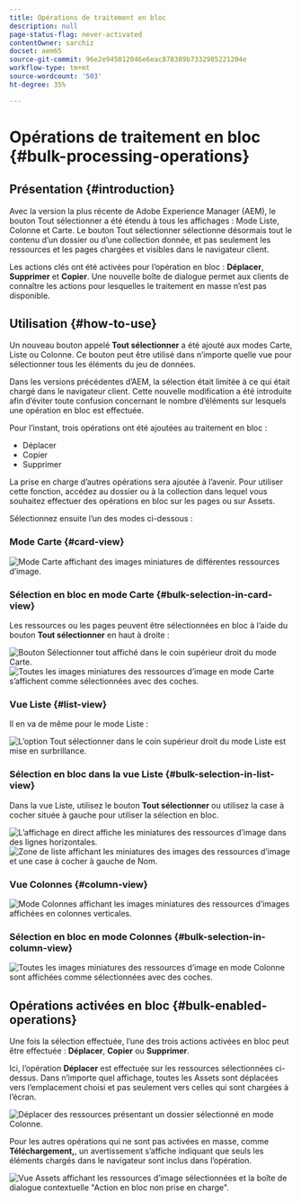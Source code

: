 ```yaml
---
title: Opérations de traitement en bloc
description: null
page-status-flag: never-activated
contentOwner: sarchiz
docset: aem65
source-git-commit: 96e2e945012046e6eac878389b7332985221204e
workflow-type: tm+mt
source-wordcount: '503'
ht-degree: 35%

---
```



# Opérations de traitement en bloc {#bulk-processing-operations}

## Présentation {#introduction}

Avec la version la plus récente de Adobe Experience Manager (AEM), le bouton Tout sélectionner a été étendu à tous les affichages : Mode Liste, Colonne et Carte. Le bouton Tout sélectionner sélectionne désormais tout le contenu d’un dossier ou d’une collection donnée, et pas seulement les ressources et les pages chargées et visibles dans le navigateur client.

Les actions clés ont été activées pour l’opération en bloc : **Déplacer**, **Supprimer** et **Copier**. Une nouvelle boîte de dialogue permet aux clients de connaître les actions pour lesquelles le traitement en masse n’est pas disponible.

## Utilisation {#how-to-use}

Un nouveau bouton appelé **Tout sélectionner** a été ajouté aux modes Carte, Liste ou Colonne. Ce bouton peut être utilisé dans n’importe quelle vue pour sélectionner tous les éléments du jeu de données.

Dans les versions précédentes d’AEM, la sélection était limitée à ce qui était chargé dans le navigateur client. Cette nouvelle modification a été introduite afin d’éviter toute confusion concernant le nombre d’éléments sur lesquels une opération en bloc est effectuée.

Pour l’instant, trois opérations ont été ajoutées au traitement en bloc :

* Déplacer
* Copier
* Supprimer

La prise en charge d’autres opérations sera ajoutée à l’avenir.
Pour utiliser cette fonction, accédez au dossier ou à la collection dans lequel vous souhaitez effectuer des opérations en bloc sur les pages ou sur Assets.

Sélectionnez ensuite l’un des modes ci-dessous :

### Mode Carte {#card-view}

![Mode Carte affichant des images miniatures de différentes ressources d’image.](assets/unu.png)

### Sélection en bloc en mode Carte {#bulk-selection-in-card-view}

Les ressources ou les pages peuvent être sélectionnées en bloc à l’aide du bouton **Tout sélectionner** en haut à droite :

![Bouton Sélectionner tout affiché dans le coin supérieur droit du mode Carte.](assets/doi.png) ![Toutes les images miniatures des ressources d’image en mode Carte s’affichent comme sélectionnées avec des coches.](assets/trei.png)

### Vue Liste {#list-view}

Il en va de même pour le mode Liste :

![L’option Tout sélectionner dans le coin supérieur droit du mode Liste est mise en surbrillance.](assets/patru_modified.png)

### Sélection en bloc dans la vue Liste {#bulk-selection-in-list-view}

Dans la vue Liste, utilisez le bouton **Tout sélectionner** ou utilisez la case à cocher située à gauche pour utiliser la sélection en bloc.

![ L’affichage en direct affiche les miniatures des ressources d’image dans des lignes horizontales.](assets/cinci.png) ![Zone de liste affichant les miniatures des images des ressources d’image et une case à cocher à gauche de Nom.](assets/sase.png)

### Vue Colonnes {#column-view}

![Mode Colonnes affichant les images miniatures des ressources d’images affichées en colonnes verticales.](assets/sapte.png)

### Sélection en bloc en mode Colonnes {#bulk-selection-in-column-view}

![Toutes les images miniatures des ressources d’image en mode Colonne sont affichées comme sélectionnées avec des coches.](assets/opt.png)

## Opérations activées en bloc {#bulk-enabled-operations}

Une fois la sélection effectuée, l’une des trois actions activées en bloc peut être effectuée : **Déplacer**, **Copier** ou **Supprimer**.

Ici, l’opération **Déplacer** est effectuée sur les ressources sélectionnées ci-dessus. Dans n’importe quel affichage, toutes les Assets sont déplacées vers l’emplacement choisi et pas seulement vers celles qui sont chargées à l’écran.

![ Déplacer des ressources présentant un dossier sélectionné en mode Colonne.](assets/noua.png)

Pour les autres opérations qui ne sont pas activées en masse, comme **Téléchargement,**, un avertissement s’affiche indiquant que seuls les éléments chargés dans le navigateur sont inclus dans l’opération.

![Vue Assets affichant les ressources d’image sélectionnées et la boîte de dialogue contextuelle &quot;Action en bloc non prise en charge&quot;.](assets/zece.png)
